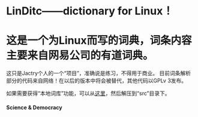 LinDitc——dictionary for Linux！
===============================
# 这是一个为Linux而写的词典，词条内容主要来自网易公司的有道词典。

这只是Jactry个人的一个“项目”，准确说是练习，不得用于商业。
目前词条解析部分的代码来自网络！在以后的版本中将会被替代，其他代码以GPLv
3发布。


如果需要获得“本地词库”功能，可以从[这里](http://www.jactry.com/files/dictxml.tar.gz)，然后解压到“src”目录下。

#### Science & Democracy

